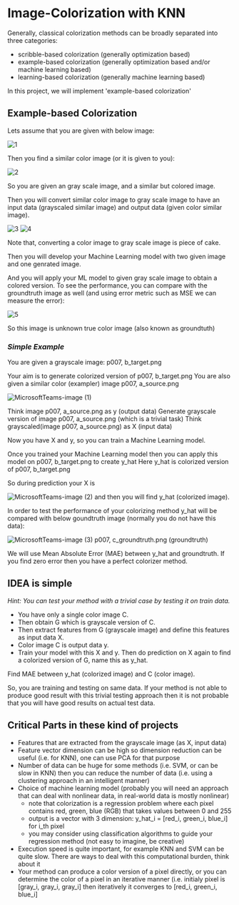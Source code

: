 # Image-Colorization with KNN
Generally, classical colorization methods can be broadly separated into three categories:

- scribble-based colorization  (generally optimization based)
- example-based colorization  (generally optimization based and/or machine learning based)
- learning-based colorization  (generally machine learning based)

In this project, we will implement 'example-based colorization'

## Example-based Colorization

Lets assume that you are given with below image:

![1](https://user-images.githubusercontent.com/43930582/108631360-aa7bbc00-747a-11eb-811f-2ccf7e2ef82d.png)

Then you find a similar color image (or it is given to you):

![2](https://user-images.githubusercontent.com/43930582/108631476-1e1dc900-747b-11eb-9ae1-96a48f42c973.png)

So you are given an gray scale image, and a similar but colored image.
    
Then you will convert similar color image to gray scale image to have an input data (grayscaled similar image) and output data (given color similar image).

![3](https://user-images.githubusercontent.com/43930582/108631527-5fae7400-747b-11eb-8c57-e456f6fb6ac5.png) 
![4](https://user-images.githubusercontent.com/43930582/108631528-6210ce00-747b-11eb-8cd1-f873db59ea7e.png)

Note that, converting a color image to gray scale image is piece of cake.

Then you will develop your Machine Learning model with two given image and one genrated image.

And you will apply your ML model to given gray scale image to obtain a colored version. To see the performance, you can compare with the groundtruth image as well (and using error metric such as MSE we can measure the error):

![5](https://user-images.githubusercontent.com/43930582/108631530-64732800-747b-11eb-93b2-12e6bbd61126.png)

So this image is unknown true color image (also known as groundtuth)

### _Simple Example_

You are given a grayscale image: p007, b_target.png

Your aim is to generate colorized version of p007, b_target.png
You are also given a similar color (exampler) image p007, a_source.png

![MicrosoftTeams-image (1)](https://user-images.githubusercontent.com/43930582/108631758-7608ff80-747c-11eb-9ee4-2554c9052ab1.png)

Think image p007, a_source.png as y (output data)
Generate grayscale version of image p007, a_source.png  (which is a trivial task)
Think grayscaled(image p007, a_source.png) as X (input data)

Now you have X and y, so you can train a Machine Learning model.

Once you trained your Machine Learning model then you can apply this model on p007, b_target.png to create y_hat
Here y_hat is colorized version of p007, b_target.png

So during prediction your X is

![MicrosoftTeams-image (2)](https://user-images.githubusercontent.com/43930582/108631760-773a2c80-747c-11eb-9de4-a09e93606589.png) 
and then you will find y_hat (colorized image).


In order to test the performance of your colorizing method y_hat will be compared with below goundtruth image (normally you do not have this data):

![MicrosoftTeams-image (3)](https://user-images.githubusercontent.com/43930582/108631761-786b5980-747c-11eb-86a0-d4fe02a2fe01.png)
p007, c_groundtruth.png (groundtruth)

We will use Mean Absolute Error (MAE) between y_hat and groundtruth. If you find zero error then you have a perfect colorizer method.

## IDEA is simple

_Hint: You can test your method with a trivial case by testing it on train data._

- You have only a single color image C.
- Then obtain G which is grayscale version of C.
- Then extract features from G (grayscale image) and define this features as input data X.
- Color image C is output data y.
- Train your model with this X and y.  Then do prediction on X again to find a colorized version of G, name this as y_hat.

Find MAE between y_hat (colorized image) and C (color image).

So, you are training and testing on same data. If your method is not able to produce good result with this trivial testing approach then it is not probable that you will have good results on actual test data.

## Critical Parts in these kind of projects

- Features that are extracted from the grayscale image (as X, input data) 
- Feature vector dimension can be high so dimension reduction can be useful (i.e. for KNN), one can use PCA for that purpose
- Number of data can be huge for some methods (i.e. SVM, or can be slow in KNN) then you can reduce the number of data (i.e. using a clustering approach in an intelligent manner)
- Choice of machine learning model (probably you will need an approach that can deal with nonlinear data, in real-world data is mostly nonlinear)
	- note that colorization is a regression problem where each pixel contains red, green, blue (RGB) that takes values between 0 and 255
	- output is a vector with 3 dimension:  y_hat_i = [red_i, green_i, blue_i]  for i_th pixel
	- you may consider using classification algorithms to guide your regression method (not easy to imagine, be creative)
- Execution speed is quite important, for example KNN and SVM can be quite slow. There are ways to deal with this computational burden, think about it
- Your method can produce a color version of a pixel directly, or you can determine the color of a pixel in an iterative manner (i.e. initialy pixel is [gray_i, gray_i, gray_i] then iteratively it converges to [red_i, green_i, blue_i]

